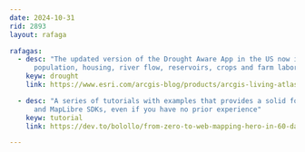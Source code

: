 ```yaml
---
date: 2024-10-31
rid: 2893
layout: rafaga

rafagas:
  - desc: "The updated version of the Drought Aware App in the US now integrates information from data layers such as 
      population, housing, river flow, reservoirs, crops and farm labor"
    keyw: drought
    link: https://www.esri.com/arcgis-blog/products/arcgis-living-atlas/natural-resources/announcing-the-enhanced-drought-aware-app-in-living-atlas/

  - desc: "A series of tutorials with examples that provides a solid foundation for creating web maps with the MapTiler 
      and MapLibre SDKs, even if you have no prior experience"
    keyw: tutorial
    link: https://dev.to/bolollo/from-zero-to-web-mapping-hero-in-60-days-3e21

---
```


